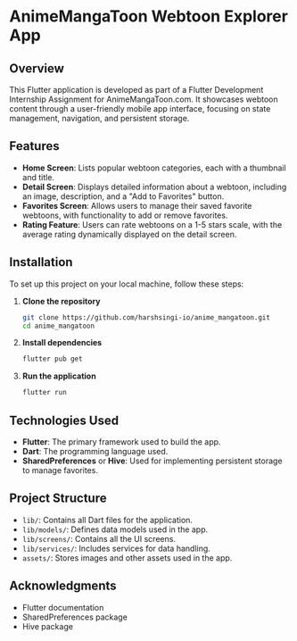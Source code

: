 # AnimeMangaToon Webtoon Explorer App

## Overview
This Flutter application is developed as part of a Flutter Development Internship Assignment for AnimeMangaToon.com. It showcases webtoon content through a user-friendly mobile app interface, focusing on state management, navigation, and persistent storage.

## Features
- **Home Screen**: Lists popular webtoon categories, each with a thumbnail and title.
- **Detail Screen**: Displays detailed information about a webtoon, including an image, description, and a "Add to Favorites" button.
- **Favorites Screen**: Allows users to manage their saved favorite webtoons, with functionality to add or remove favorites.
- **Rating Feature**: Users can rate webtoons on a 1-5 stars scale, with the average rating dynamically displayed on the detail screen.

## Installation

To set up this project on your local machine, follow these steps:

1. **Clone the repository**
   ```bash
   git clone https://github.com/harshsingi-io/anime_mangatoon.git
   cd anime_mangatoon
   ```

2. **Install dependencies**
   ```bash
   flutter pub get
   ```

3. **Run the application**
   ```bash
   flutter run
   ```

## Technologies Used
- **Flutter**: The primary framework used to build the app.
- **Dart**: The programming language used.
- **SharedPreferences** or **Hive**: Used for implementing persistent storage to manage favorites.

## Project Structure
- `lib/`: Contains all Dart files for the application.
- `lib/models/`: Defines data models used in the app.
- `lib/screens/`: Contains all the UI screens.
- `lib/services/`: Includes services for data handling.
- `assets/`: Stores images and other assets used in the app.

## Acknowledgments
- Flutter documentation
- SharedPreferences package
- Hive package
